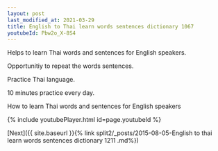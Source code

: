 ```yaml
---
layout: post
last_modified_at: 2021-03-29
title: English to Thai learn words sentences dictionary 1067 
youtubeId: Pbw2o_X-8S4
---
```

 
 
Helps to learn Thai words and sentences for English speakers.

Opportunitiy to repeat the words sentences. 

Practice Thai language. 
 
10 minutes practice every day. 
 
How to learn Thai words and sentences for English speakers 
 
{% include youtubePlayer.html id=page.youtubeId %}
 
 
[Next]({{ site.baseurl }}{% link  split2/_posts/2015-08-05-English to thai learn words sentences dictionary 1211 .md%})
 
